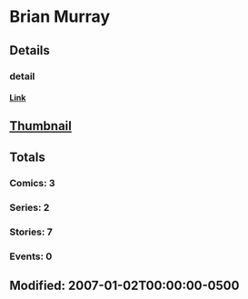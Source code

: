 # Brian  Murray 
## Details
### detail
#### [Link](http://marvel.com/comics/creators/3891/brian_murray?utm_campaign=apiRef&utm_source=225578a89fc76f3d20fbffda5d17a88d)
## [Thumbnail](http://i.annihil.us/u/prod/marvel/i/mg/c/50/4bb6916c2f4be.jpg)
## Totals
### Comics: 3
### Series: 2
### Stories: 7
### Events: 0
## Modified: 2007-01-02T00:00:00-0500
